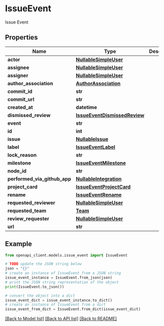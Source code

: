 # IssueEvent

Issue Event

## Properties

Name | Type | Description | Notes
------------ | ------------- | ------------- | -------------
**actor** | [**NullableSimpleUser**](NullableSimpleUser.md) |  | 
**assignee** | [**NullableSimpleUser**](NullableSimpleUser.md) |  | [optional] 
**assigner** | [**NullableSimpleUser**](NullableSimpleUser.md) |  | [optional] 
**author_association** | [**AuthorAssociation**](AuthorAssociation.md) |  | [optional] 
**commit_id** | **str** |  | 
**commit_url** | **str** |  | 
**created_at** | **datetime** |  | 
**dismissed_review** | [**IssueEventDismissedReview**](IssueEventDismissedReview.md) |  | [optional] 
**event** | **str** |  | 
**id** | **int** |  | 
**issue** | [**NullableIssue**](NullableIssue.md) |  | [optional] 
**label** | [**IssueEventLabel**](IssueEventLabel.md) |  | [optional] 
**lock_reason** | **str** |  | [optional] 
**milestone** | [**IssueEventMilestone**](IssueEventMilestone.md) |  | [optional] 
**node_id** | **str** |  | 
**performed_via_github_app** | [**NullableIntegration**](NullableIntegration.md) |  | [optional] 
**project_card** | [**IssueEventProjectCard**](IssueEventProjectCard.md) |  | [optional] 
**rename** | [**IssueEventRename**](IssueEventRename.md) |  | [optional] 
**requested_reviewer** | [**NullableSimpleUser**](NullableSimpleUser.md) |  | [optional] 
**requested_team** | [**Team**](Team.md) |  | [optional] 
**review_requester** | [**NullableSimpleUser**](NullableSimpleUser.md) |  | [optional] 
**url** | **str** |  | 

## Example

```python
from openapi_client.models.issue_event import IssueEvent

# TODO update the JSON string below
json = "{}"
# create an instance of IssueEvent from a JSON string
issue_event_instance = IssueEvent.from_json(json)
# print the JSON string representation of the object
print(IssueEvent.to_json())

# convert the object into a dict
issue_event_dict = issue_event_instance.to_dict()
# create an instance of IssueEvent from a dict
issue_event_from_dict = IssueEvent.from_dict(issue_event_dict)
```
[[Back to Model list]](../README.md#documentation-for-models) [[Back to API list]](../README.md#documentation-for-api-endpoints) [[Back to README]](../README.md)



